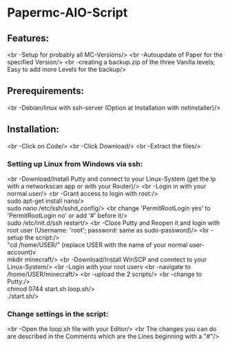 # Papermc-AIO-Script
<brThis script is made for Debian and Debian based Distros. Might also work on other linux distros with apt-packagemanager installed./>

## Features:
<br -Setup for probably all MC-Versions/>
<br -Autoupdate of Paper for the specified Version/>
<br -creating a backup.zip of the three Vanilla levels; Easy to add more Levels for the backup/>

## Prerequirements:
<br -Debian/linux with ssh-server (Option at Installation with netinstaller)/>

## Installation:
<br -Click on Code/>
<br -Click Download/>
<br -Extract the files/>

### Setting up Linux from Windows via ssh:
<br -Download/Install Putty and connect to your Linux-System (get the Ip with a networkscan app or with your Router)/>
<br -Login in with your normal user/>
<br -Grant access to login with root:/>
<br >sudo apt-get install nano/>
<br >sudo nano /etc/ssh/sshd_config/>
<br change 'PermitRootLogin yes' to 'PermitRootLogin no' or add '#' before it/>
<br >sudo /etc/init.d/ssh restart/>
<br -Close Putty and Reopen it and login with root user (Username: 'root'; password: same as sudo-password)/>
<br -setup the script:/>
<br >"cd /home/USER/" (replace USER with the name of your normal user-account)v
<br >mkdir minecraft/>
<br -Download/Install WinSCP and conntect to your Linux-System/>
<br -Login with your root userv
<br -navigate to /home/USER/minecraft/>
<br -upload the 2 scripts/>
<br -change to Putty:/>
<br >chmod 0744 start.sh loop.sh/>
<br >./start.sh/>

### Change settings in the script:
<br -Open the loop.sh file with your Editor/>
<br The changes you can do are described in the Comments which are the Lines beginning with a "#"/>
